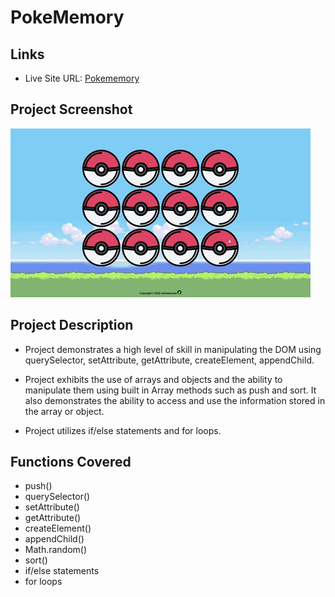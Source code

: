 # PokeMemory

## Links
- Live Site URL: [Pokememory](https://mikowesome.github.io/memory-game/)

## Project Screenshot

![](images/pokememory.gif)

## Project Description

- Project demonstrates a high level of skill in manipulating the DOM using querySelector, setAttribute, getAttribute, createElement, appendChild.

- Project exhibits the use of arrays and objects and the ability to manipulate them using built in Array methods such as push and sort. It also demonstrates the ability to access and use the information stored in the array or object.

- Project utilizes if/else statements and for loops.

## Functions Covered

- push()
- querySelector()
- setAttribute()
- getAttribute()
- createElement()
- appendChild()
- Math.random()
- sort()
- if/else statements
- for loops

